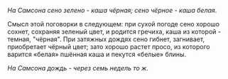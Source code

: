 _На Самсона сено зелено - каша чёрная; сено чёрное - каша белая_.

Смысл этой поговорки в следующем: при сухой погоде сено хорошо сохнет, сохраняя зеленый цвет, и родится гречиха, каша из которой - темная, "чёрная". При затяжных дождях сено гибнет, загнивает, приобретает чёрный цвет; зато хорошо растет просо, из которого варится «белая» пшённая каша и пекутся «белые» блины.

_На Самсона дождь - через семь недель то ж_.